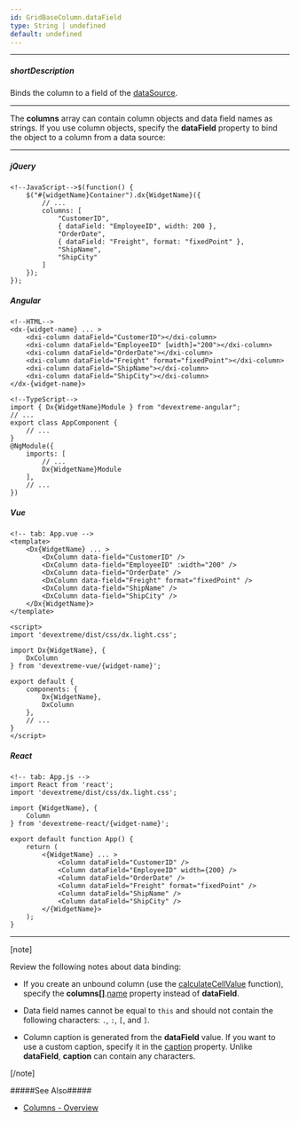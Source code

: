 ```yaml
---
id: GridBaseColumn.dataField
type: String | undefined
default: undefined
---
```

---
##### shortDescription
Binds the column to a field of the [dataSource](/api-reference/10%20UI%20Components/GridBase/1%20Configuration/dataSource.md '{basewidgetpath}/Configuration/#dataSource').

---

The **columns** array can contain column objects and data field names as strings. If you use column objects, specify the **dataField** property to bind the object to a column from a data source:

---
##### jQuery

    <!--JavaScript-->$(function() {
        $("#{widgetName}Container").dx{WidgetName}({
            // ...
            columns: [
                "CustomerID",
                { dataField: "EmployeeID", width: 200 },
                "OrderDate",
                { dataField: "Freight", format: "fixedPoint" },
                "ShipName",
                "ShipCity"
            ]
        });
    });

##### Angular
    
    <!--HTML-->
    <dx-{widget-name} ... >
        <dxi-column dataField="CustomerID"></dxi-column>
        <dxi-column dataField="EmployeeID" [width]="200"></dxi-column>
        <dxi-column dataField="OrderDate"></dxi-column>
        <dxi-column dataField="Freight" format="fixedPoint"></dxi-column>
        <dxi-column dataField="ShipName"></dxi-column>
        <dxi-column dataField="ShipCity"></dxi-column>
    </dx-{widget-name}>

    <!--TypeScript-->
    import { Dx{WidgetName}Module } from "devextreme-angular";
    // ...
    export class AppComponent {
        // ...
    }
    @NgModule({
        imports: [
            // ...
            Dx{WidgetName}Module
        ],
        // ...
    })

##### Vue

    <!-- tab: App.vue -->
    <template>
        <Dx{WidgetName} ... >
            <DxColumn data-field="CustomerID" />
            <DxColumn data-field="EmployeeID" :width="200" />
            <DxColumn data-field="OrderDate" />
            <DxColumn data-field="Freight" format="fixedPoint" />
            <DxColumn data-field="ShipName" />
            <DxColumn data-field="ShipCity" />
        </Dx{WidgetName}>
    </template>

    <script>
    import 'devextreme/dist/css/dx.light.css';

    import Dx{WidgetName}, {
        DxColumn
    } from 'devextreme-vue/{widget-name}';

    export default {
        components: {
            Dx{WidgetName},
            DxColumn
        },
        // ...
    }
    </script>

##### React

    <!-- tab: App.js -->
    import React from 'react';
    import 'devextreme/dist/css/dx.light.css';

    import {WidgetName}, {
        Column
    } from 'devextreme-react/{widget-name}';

    export default function App() {
        return (
            <{WidgetName} ... >
                <Column dataField="CustomerID" />
                <Column dataField="EmployeeID" width={200} />
                <Column dataField="OrderDate" />
                <Column dataField="Freight" format="fixedPoint" />
                <Column dataField="ShipName" />
                <Column dataField="ShipCity" />
            </{WidgetName}>
        );
    }
    
---

[note]

Review the following notes about data binding:

- If you create an unbound column (use the [calculateCellValue](/api-reference/_hidden/GridBaseColumn/calculateCellValue.md '/Documentation/ApiReference/UI_Components/dxDataGrid/Configuration/columns/#calculateCellValue') function), specify the **columns[]**.[name](/api-reference/_hidden/GridBaseColumn/name.md '/Documentation/ApiReference/UI_Components/dxDataGrid/Configuration/columns/#name') property instead of **dataField**.

- Data field names cannot be equal to `this` and should not contain the following characters: `.`, `:`, `[`, and `]`.

- Column caption is generated from the **dataField** value. If you want to use a custom caption, specify it in the [caption](/api-reference/_hidden/GridBaseColumn/caption.md '/Documentation/ApiReference/UI_Components/dxDataGrid/Configuration/columns/#caption') property. Unlike **dataField**, **caption** can contain any characters.

[/note]

#####See Also#####
- [Columns - Overview](/concepts/05%20UI%20Components/DataGrid/15%20Columns/00%20Overview.md '/Documentation/Guide/UI_Components/{WidgetName}/Columns/Overview/')

